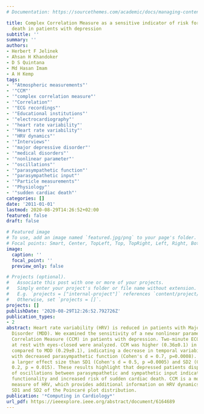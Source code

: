 ```yaml
---
# Documentation: https://sourcethemes.com/academic/docs/managing-content/

title: Complex Correlation Measure as a sensitive indicator of risk for sudden cardiac
  death in patients with depression
subtitle: ''
summary: ''
authors:
- Herbert F Jelinek
- Ahsan H Khandoker
- D S Quintana
- Md Hasan Imam
- A H Kemp
tags:
- '"Atmospheric measurements"'
- '"CCM"'
- '"complex correlation measure"'
- '"Correlation"'
- '"ECG recordings"'
- '"Educational institutions"'
- '"electrocardiography"'
- '"heart rate variability"'
- '"Heart rate variability"'
- '"HRV dynamics"'
- '"Interviews"'
- '"major depressive disorder"'
- '"medical disorders"'
- '"nonlinear parameter"'
- '"oscillations"'
- '"parasympathetic function"'
- '"parasympathetic input"'
- '"Particle measurements"'
- '"Physiology"'
- '"sudden cardiac death"'
categories: []
date: '2011-01-01'
lastmod: 2020-08-29T14:26:52+02:00
featured: false
draft: false

# Featured image
# To use, add an image named `featured.jpg/png` to your page's folder.
# Focal points: Smart, Center, TopLeft, Top, TopRight, Left, Right, BottomLeft, Bottom, BottomRight.
image:
  caption: ''
  focal_point: ''
  preview_only: false

# Projects (optional).
#   Associate this post with one or more of your projects.
#   Simply enter your project's folder or file name without extension.
#   E.g. `projects = ["internal-project"]` references `content/project/deep-learning/index.md`.
#   Otherwise, set `projects = []`.
projects: []
publishDate: '2020-08-29T12:26:52.792726Z'
publication_types:
- 2
abstract: Heart rate variability (HRV) is reduced in patients with Major Depressive
  Disorder (MDD). We examined the sensitivity of a new nonlinear parameter, the Complex
  Correlation Measure (CCM) in patients with depression. Two-minute ECG recordings
  at rest with eyes-closed were analyzed. CCM was higher (0.36±0.1) in control participants
  compared to MDD (0.29±0.1), indicating a decrease in temporal variability associated
  with decreased parasympathetic function (Cohen's d = 0.7, p=0.0008). CCM also demonstrated
  a larger effect size than SD1 (Cohen's d = 0.5, p =0.0005) and SD2 (Cohen's d =
  0.2, p = 0.015). These results highlight that depressed patients display a dampening
  of oscillations between parasympathetic and sympathetic input indicative of reduced
  functionality and increased risk of sudden cardiac death. CCM is a more sensitive
  measure of HRV, which provides additional information on HRV dynamics compared to
  SD1 and SD2 of the Poincaré plot distribution.
publication: '*Computing in Cardiology*'
url_pdf: https://ieeexplore.ieee.org/abstract/document/6164689
---
```

